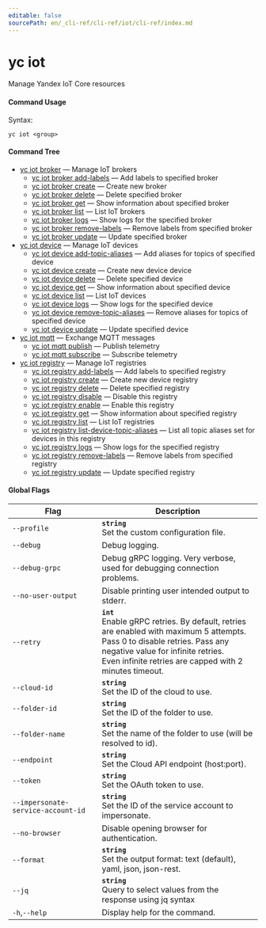 ```yaml
---
editable: false
sourcePath: en/_cli-ref/cli-ref/iot/cli-ref/index.md
---
```


# yc iot

Manage Yandex IoT Core resources

#### Command Usage

Syntax: 

`yc iot <group>`

#### Command Tree

- [yc iot broker](broker/index.md) — Manage IoT brokers
	- [yc iot broker add-labels](broker/add-labels.md) — Add labels to specified broker
	- [yc iot broker create](broker/create.md) — Create new broker
	- [yc iot broker delete](broker/delete.md) — Delete specified broker
	- [yc iot broker get](broker/get.md) — Show information about specified broker
	- [yc iot broker list](broker/list.md) — List IoT brokers
	- [yc iot broker logs](broker/logs.md) — Show logs for the specified broker
	- [yc iot broker remove-labels](broker/remove-labels.md) — Remove labels from specified broker
	- [yc iot broker update](broker/update.md) — Update specified broker
- [yc iot device](device/index.md) — Manage IoT devices
	- [yc iot device add-topic-aliases](device/add-topic-aliases.md) — Add aliases for topics of specified device
	- [yc iot device create](device/create.md) — Create new device device
	- [yc iot device delete](device/delete.md) — Delete specified device
	- [yc iot device get](device/get.md) — Show information about specified device
	- [yc iot device list](device/list.md) — List IoT devices
	- [yc iot device logs](device/logs.md) — Show logs for the specified device
	- [yc iot device remove-topic-aliases](device/remove-topic-aliases.md) — Remove aliases for topics of specified device
	- [yc iot device update](device/update.md) — Update specified device
- [yc iot mqtt](mqtt/index.md) — Exchange MQTT messages
	- [yc iot mqtt publish](mqtt/publish.md) — Publish telemetry
	- [yc iot mqtt subscribe](mqtt/subscribe.md) — Subscribe telemetry
- [yc iot registry](registry/index.md) — Manage IoT registries
	- [yc iot registry add-labels](registry/add-labels.md) — Add labels to specified registry
	- [yc iot registry create](registry/create.md) — Create new device registry
	- [yc iot registry delete](registry/delete.md) — Delete specified registry
	- [yc iot registry disable](registry/disable.md) — Disable this registry
	- [yc iot registry enable](registry/enable.md) — Enable this registry
	- [yc iot registry get](registry/get.md) — Show information about specified registry
	- [yc iot registry list](registry/list.md) — List IoT registries
	- [yc iot registry list-device-topic-aliases](registry/list-device-topic-aliases.md) — List all topic aliases set for devices in this registry
	- [yc iot registry logs](registry/logs.md) — Show logs for the specified registry
	- [yc iot registry remove-labels](registry/remove-labels.md) — Remove labels from specified registry
	- [yc iot registry update](registry/update.md) — Update specified registry

#### Global Flags

| Flag | Description |
|----|----|
|`--profile`|<b>`string`</b><br/>Set the custom configuration file.|
|`--debug`|Debug logging.|
|`--debug-grpc`|Debug gRPC logging. Very verbose, used for debugging connection problems.|
|`--no-user-output`|Disable printing user intended output to stderr.|
|`--retry`|<b>`int`</b><br/>Enable gRPC retries. By default, retries are enabled with maximum 5 attempts.<br/>Pass 0 to disable retries. Pass any negative value for infinite retries.<br/>Even infinite retries are capped with 2 minutes timeout.|
|`--cloud-id`|<b>`string`</b><br/>Set the ID of the cloud to use.|
|`--folder-id`|<b>`string`</b><br/>Set the ID of the folder to use.|
|`--folder-name`|<b>`string`</b><br/>Set the name of the folder to use (will be resolved to id).|
|`--endpoint`|<b>`string`</b><br/>Set the Cloud API endpoint (host:port).|
|`--token`|<b>`string`</b><br/>Set the OAuth token to use.|
|`--impersonate-service-account-id`|<b>`string`</b><br/>Set the ID of the service account to impersonate.|
|`--no-browser`|Disable opening browser for authentication.|
|`--format`|<b>`string`</b><br/>Set the output format: text (default), yaml, json, json-rest.|
|`--jq`|<b>`string`</b><br/>Query to select values from the response using jq syntax|
|`-h`,`--help`|Display help for the command.|
